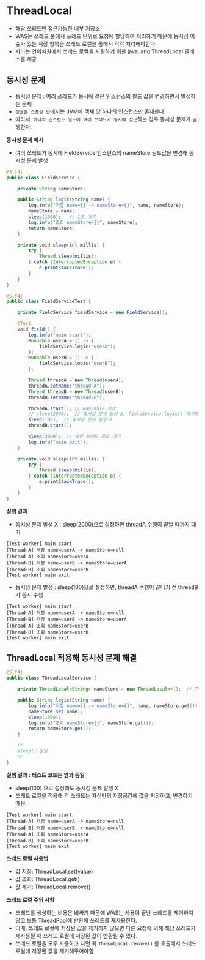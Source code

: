 # ThreadLocal
* 해당 쓰레드만 접근가능한 내부 저장소
* WAS는 쓰레드 풀에서 쓰레드 단위로 요청에 할당하여 처리하기 때문에 동시성 이슈가 있는 저장 항목은 쓰레드 로컬을 통해서 각각 처리해야한다.
* 자바는 언어차원에서 쓰레드 로컬을 지원하기 위한 java.lang.ThreadLocal 클래스를 제공

## 동시성 문제
* 동시성 문제 : 여러 쓰레드가 동시에 같은 인스턴스의 필드 값을 변경하면서 발생하는 문제
* `싱글톤 스프링 빈`에서는 JVM에 객체 당 하나의 인스턴스만 존재한다.
* 따라서, `하나의 인스턴스 필드에 여러 쓰레드가 동시에 접근`하는 경우 동시성 문제가 발생한다.

**동시성 문제 예시**
* 여러 쓰레드가 동시에 FieldService 인스턴스의 nameStore 필드값을 변경해 동시성 문제 발생
```java
@Slf4j
public class FieldService {

    private String nameStore;

    public String logic(String name) {
        log.info("저장 name={} -> nameStore={}", name, nameStore);
        nameStore = name;
        sleep(1000);   // 1초 대기
        log.info("조회 nameStore={}", nameStore);
        return nameStore;
    }

    private void sleep(int millis) {
        try {
            Thread.sleep(millis);
        } catch (InterruptedException e) {
            e.printStackTrace();
        }
    }
}
```
```java
@Slf4j
public class FieldServiceTest {

    private FieldService fieldService = new FieldService();

    @Test
    void field() {
        log.info("main start");
        Runnable userA = () -> {
            fieldService.logic("userA");
        };
        Runnable userB = () -> {
            fieldService.logic("userB");
        };

        Thread threadA = new Thread(userA);
        threadA.setName("thread-A");
        Thread threadB = new Thread(userB);
        threadB.setName("thread-B");

        threadA.start(); // Runnable 시작
        // sleep(2000);  // 동시성 문제 발생 X, fieldService.logic() 메서드 실행 끝날때 까지 대기
        sleep(100);  // 동시성 문제 발생 O
        threadB.start();

        sleep(3000);  // 메인 쓰레드 종료 대기
        log.info("main exit");
    }

    private void sleep(int millis) {
        try {
            Thread.sleep(millis);
        } catch (InterruptedException e) {
            e.printStackTrace();
        }
    }
}
```

**실행 결과**
* 동시성 문제 발생 X : sleep(2000)으로 설정하면 threadA 수행이 끝날 때까지 대기
```
[Test worker] main start
[Thread-A] 저장 name=userA -> nameStore=null
[Thread-A] 조회 nameStore=userA
[Thread-B] 저장 name=userB -> nameStore=userA
[Thread-B] 조회 nameStore=userB
[Test worker] main exit
```
* 동시성 문제 발생 : sleep(100)으로 설정하면, threadA 수행이 끝나기 전 threadB가 동시 수행
```
[Test worker] main start
[Thread-A] 저장 name=userA -> nameStore=null
[Thread-B] 저장 name=userB -> nameStore=userA
[Thread-A] 조회 nameStore=userB
[Thread-B] 조회 nameStore=userB
[Test worker] main exit
```

## ThreadLocal 적용해 동시성 문제 해결
```java
@Slf4j
public class ThreadLocalService {

    private ThreadLocal<String> nameStore = new ThreadLocal<>();  // ThreadLocal 적용

    public String logic(String name) {
        log.info("저장 name={} -> nameStore={}", name, nameStore.get());
        nameStore.set(name);
        sleep(1000);
        log.info("조회 nameStore={}", nameStore.get());
        return nameStore.get();
    }

    /*
    sleep() 동일
    */
}
```
**실행 결과 : 테스트 코드는 앞과 동일**
* sleep(100) 으로 설정해도 동시성 문제 발생 X
* 쓰레드 로컬을 적용해 각 쓰레드는 자신만의 저장공간에 값을 저장하고, 변경하기 때문
```
[Test worker] main start
[Thread-A] 저장 name=userA -> nameStore=null
[Thread-B] 저장 name=userB -> nameStore=null
[Thread-A] 조회 nameStore=userA
[Thread-B] 조회 nameStore=userB
[Test worker] main exit
```
**쓰레드 로컬 사용법**
* 값 저장: ThreadLocal.set(value)
* 값 조회: ThreadLocal.get()
* 값 제거: ThreadLocal.remove()

**쓰레드 로컬 주의 사항**
* 쓰레드를 생성하는 비용은 비싸기 때문에 WAS는 사용이 끝난 쓰레드를 제거하지 않고 보통 ThreadPool에 반환해 쓰레드를 재사용한다.
* 이때, 쓰레드 로컬에 저장된 값을 제거하지 않으면 다른 요청에 의해 해당 쓰레드가 재사용될 때 쓰레드 로컬에 저장된 값이 반환될 수 있다.
* 쓰레드 로컬을 모두 사용하고 나면 꼭 `ThreadLocal.remove()` 를 호출해서 쓰레드 로컬에 저장된 값을 제거해주어야함
